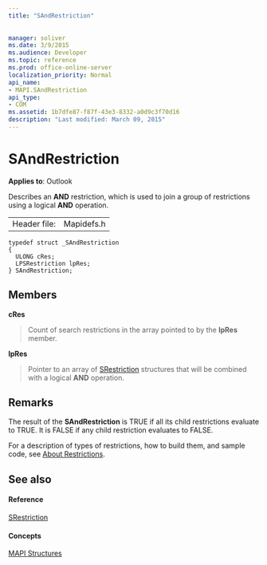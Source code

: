 ```yaml
---
title: "SAndRestriction"
 
 
manager: soliver
ms.date: 3/9/2015
ms.audience: Developer
ms.topic: reference
ms.prod: office-online-server
localization_priority: Normal
api_name:
- MAPI.SAndRestriction
api_type:
- COM
ms.assetid: 1b7dfe87-f87f-43e3-8332-a0d9c3f70d16
description: "Last modified: March 09, 2015"
---
```


# SAndRestriction

  
  
**Applies to**: Outlook 
  
Describes an **AND** restriction, which is used to join a group of restrictions using a logical **AND** operation. 
  
|||
|:-----|:-----|
|Header file:  <br/> |Mapidefs.h  <br/> |
   
```
typedef struct _SAndRestriction
{
  ULONG cRes;
  LPSRestriction lpRes;
} SAndRestriction;

```

## Members

 **cRes**
  
> Count of search restrictions in the array pointed to by the **lpRes** member. 
    
 **lpRes**
  
> Pointer to an array of [SRestriction](srestriction.md) structures that will be combined with a logical **AND** operation. 
    
## Remarks

The result of the **SAndRestriction** is TRUE if all its child restrictions evaluate to TRUE. It is FALSE if any child restriction evaluates to FALSE. 
  
For a description of types of restrictions, how to build them, and sample code, see [About Restrictions](about-restrictions.md).
  
## See also

#### Reference

[SRestriction](srestriction.md)
#### Concepts

[MAPI Structures](mapi-structures.md)


